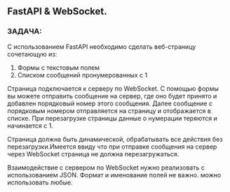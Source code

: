 ## FastAPI & WebSocket.

### ЗАДАЧА:
С использованием FastAPI необходимо сделать веб-страницу сочетающую из:

1. Формы с текстовым полем
2. Списком сообщений пронумерованных с 1

Страница подключается к серверу по WebSocket. С помощью формы вы можете отправить сообщение на сервер, где оно будет принято и добавлен порядковый номер этого сообщения. Далее сообщение с порядковым номером отправляется на страницу и отображается в списке. При перезагрузке страницы данные о нумерации теряются и начинается с 1.

Страница должна быть динамической, обрабатывать все действия без перезагрузки.Имеется ввиду что при отправке сообщения на сервер через WebSocket страница не должна перезагружаться.

Взаимодействие с сервером по WebSocket нужно реализовать с использованием JSON. Формат и именование полей не важно. можно использовать любые.
